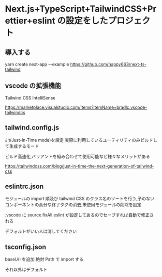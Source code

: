 # Next.js+TypeScript+TailwindCSS+Prettier+eslint の設定をしたプロジェクト

## 導入する
yarn create next-app --example https://github.com/happy663/next-ts-tailwind


## vscode の拡張機能

Tailwind CSS IntelliSense

https://marketplace.visualstudio.com/items?itemName=bradlc.vscode-tailwindcs

## tailwind.config.js

Jit(Just-in-Time mode)を設定
実際に利用しているユーティリティのみビルドして生成するモード

ビルド高速化,バリアントを組み合わせて使用可能など様々なメリットがある

https://tailwindcss.com/blog/just-in-time-the-next-generation-of-tailwind-css

## eslintrc.json

モジュールの import 順及び tailwind CSS のクラス名のソートを行う,子のないコンポーネントの余分な終了タグの消去,未使用モジュールの削除を設定

.vscode に source.fixAll.eslint が設定してあるのでセーブすれば自動で修正される

デフォルトがいい人は消してください

## tsconfig.json

baseUrl を追加 絶対 Path で import する

それ以外はデフォルト

